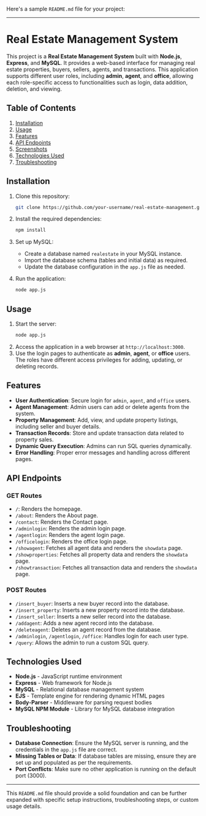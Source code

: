 Here's a sample `README.md` file for your project:

---

# Real Estate Management System

This project is a **Real Estate Management System** built with **Node.js**, **Express**, and **MySQL**. It provides a web-based interface for managing real estate properties, buyers, sellers, agents, and transactions. This application supports different user roles, including **admin**, **agent**, and **office**, allowing each role-specific access to functionalities such as login, data addition, deletion, and viewing.

## Table of Contents

1. [Installation](#installation)
2. [Usage](#usage)
3. [Features](#features)
4. [API Endpoints](#api-endpoints)
5. [Screenshots](#screenshots)
6. [Technologies Used](#technologies-used)
7. [Troubleshooting](#troubleshooting)

## Installation

1. Clone this repository:
   ```bash
   git clone https://github.com/your-username/real-estate-management.git
   ```
2. Install the required dependencies:
   ```bash
   npm install
   ```
3. Set up MySQL:

   - Create a database named `realestate` in your MySQL instance.
   - Import the database schema (tables and initial data) as required.
   - Update the database configuration in the `app.js` file as needed.

4. Run the application:
   ```bash
   node app.js
   ```

## Usage

1. Start the server:
   ```bash
   node app.js
   ```
2. Access the application in a web browser at `http://localhost:3000`.
3. Use the login pages to authenticate as **admin**, **agent**, or **office** users. The roles have different access privileges for adding, updating, or deleting records.

## Features

- **User Authentication**: Secure login for `admin`, `agent`, and `office` users.
- **Agent Management**: Admin users can add or delete agents from the system.
- **Property Management**: Add, view, and update property listings, including seller and buyer details.
- **Transaction Records**: Store and update transaction data related to property sales.
- **Dynamic Query Execution**: Admins can run SQL queries dynamically.
- **Error Handling**: Proper error messages and handling across different pages.

## API Endpoints

### GET Routes

- `/`: Renders the homepage.
- `/about`: Renders the About page.
- `/contact`: Renders the Contact page.
- `/adminlogin`: Renders the admin login page.
- `/agentlogin`: Renders the agent login page.
- `/officelogin`: Renders the office login page.
- `/showagent`: Fetches all agent data and renders the `showdata` page.
- `/showproperties`: Fetches all property data and renders the `showdata` page.
- `/showtransaction`: Fetches all transaction data and renders the `showdata` page.

### POST Routes

- `/insert_buyer`: Inserts a new buyer record into the database.
- `/insert_property`: Inserts a new property record into the database.
- `/insert_seller`: Inserts a new seller record into the database.
- `/addagent`: Adds a new agent record into the database.
- `/deleteagent`: Deletes an agent record from the database.
- `/adminlogin`, `/agentlogin`, `/office`: Handles login for each user type.
- `/query`: Allows the admin to run a custom SQL query.


## Technologies Used

- **Node.js** - JavaScript runtime environment
- **Express** - Web framework for Node.js
- **MySQL** - Relational database management system
- **EJS** - Template engine for rendering dynamic HTML pages
- **Body-Parser** - Middleware for parsing request bodies
- **MySQL NPM Module** - Library for MySQL database integration

## Troubleshooting

- **Database Connection**: Ensure the MySQL server is running, and the credentials in the `app.js` file are correct.
- **Missing Tables or Data**: If database tables are missing, ensure they are set up and populated as per the requirements.
- **Port Conflicts**: Make sure no other application is running on the default port (3000).

---

This `README.md` file should provide a solid foundation and can be further expanded with specific setup instructions, troubleshooting steps, or custom usage details.

